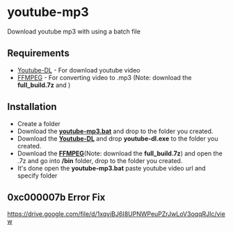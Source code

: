 # youtube-mp3
Download youtube mp3 with using a batch file

## Requirements
- [Youtube-DL](https://youtube-dl.org/downloads/latest/youtube-dl.exe) - For download youtube video
- [FFMPEG](https://github.com/GyanD/codexffmpeg/releases/latest) - For converting video to .mp3 (Note: download the **full_build.7z** and )
## Installation
- Create a folder
- Download the [**youtube-mp3.bat**](https://github.com/ReyZ19/youtube-mp3/releases/download/1/youtube-mp3.bat) and drop to the folder you created.
- Download the [**Youtube-DL**](https://youtube-dl.org/downloads/latest/youtube-dl.exe) and drop **youtube-dl.exe** to the folder you created.
- Download the [**FFMPEG**](https://github.com/GyanD/codexffmpeg/releases/latest)(Note: download the **full_build.7z**) and open the .7z and go into **/bin** folder, 
drop to the folder you created.
- It's done open the **youtube-mp3.bat** paste youtube video url and specify folder
## 0xc000007b Error Fix
https://drive.google.com/file/d/1xqyiBJ6I8UPNWPeuPZrJwLoV3oqqRJIc/view
